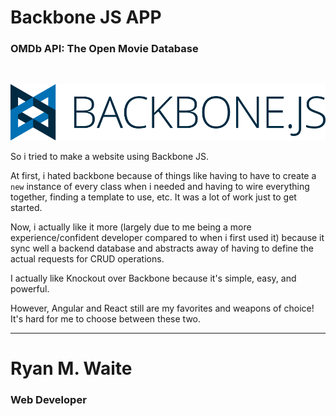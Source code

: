 # Backbone JS APP
### OMDb API: The Open Movie Database
<br/>

![Backbone](backbone.png)
<br/>

So i tried to make a website using Backbone JS.

At first, i hated backbone because of things like having to have to create a `new` instance of every class when i needed and having to wire everything together, finding a template to use, etc. It was a lot of work just to get started.

Now, i actually like it more (largely due to me being a more experience/confident developer compared to when i first used it) because it sync well a backend database and abstracts away of having to define the actual requests for CRUD operations.

I actually like Knockout over Backbone because it's simple, easy, and powerful.

However, Angular and React still are my favorites and weapons of choice! It's hard for me to choose between these two.

___

# Ryan M. Waite
### Web Developer
